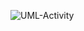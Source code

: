 ![UML-Activity](http://www.plantuml.com/plantuml/proxy?cache=no&src=https://raw.githubusercontent.com/oleksandrblazhko/ai-212-leventij/Laboratory_Work_7/2-SoftwareDesign/2.7-PlantUML/UML-Activity.puml)
